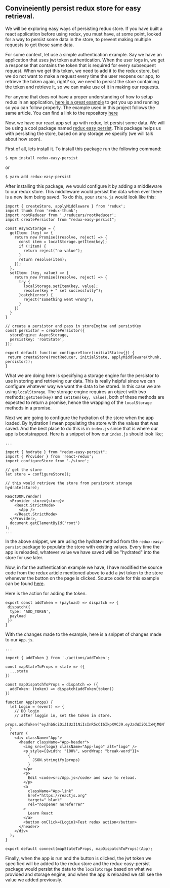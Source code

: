 ## Convineiently persist redux store for easy retrieval.

We will be exploring easy ways of persisting redux store. If you have built a react application before using redux, you must have, at some point, looked for a way to persist some data in the store, to prevent making multiple requests to get those same data.

For some context, let use a simple authentication example. Say we have an application that uses jwt token authentication. When the user logs in, we get a response that contains the token that is required for every subsequent request. When we get this token, we need to add it to the redux store, but we do not want to make a request every time the user reopens our app, to retrieve the token again, right? so, we need to persist the store containing the token and retrieve it, so we can make use of it in making our requests.

For anyone that does not have a proper understanding of how to setup redux in an application, [here is a great example](https://medium.com/backticks-tildes/setting-up-a-redux-project-with-create-react-app-e363ab2329b8) to get you up and running so you can follow properly. The example used in this project follows the same article. You can find a link to the repository [here](https://github.com/spankie/redux-cra)

Now, we have our react app set up with redux, let persist some data. We will be using a cool package named [redux easy persist](https://github.com/peter-olom/redux-easy-persist). This package helps us with persisting the store, based on any storage we specify (we will talk about how soon). 

First of all, lets install it. To install this package run the following command:

```$ npm install redux-easy-persist ```

or 

```$ yarn add redux-easy-persist```

After installing this package, we would configure it by adding a middleware to our redux store. This middleware would persist the data when ever there is a new item being saved. To do this, your `store.js` would look like this:

```javascsript
import { createStore, applyMiddleware } from 'redux';
import thunk from 'redux-thunk';
import rootReducer from './reducers/rootReducer';
import createPersistor from "redux-easy-persist";

const AsyncStorage = {
  getItem: (key) => {
    return new Promise((resolve, reject) => {
      const item = localStorage.getItem(key);
      if (!item) {
        return reject("no value");
      }
      return resolve(item);
    });
  },
  setItem: (key, value) => {
    return new Promise((resolve, reject) => {
      try {
        localStorage.setItem(key, value);
        resolve(key + " set successfully");
      }catch(error) {
        reject("something went wrong");
      }
    })
  }
}

// create a persistor and pass in storeEngine and persistKey
const persistor = createPersistor({
  storeEngine: AsyncStorage,
  persistKey: 'rootState',
});

export default function configureStore(initialState={}) {
 return createStore(rootReducer, initialState, applyMiddleware(thunk, persistor));
}
```

What we are doing here is specifying a storage engine for the persistor to use in storing and retrieving our data. This is really helpful since we can configure whatever way we want the data to be stored. In this case we are using `localStorage`. The storage engine requires an object with two methods; `getItem(key)` and `setItem(key, value)`, both of these methods are expected to return a promise, hence the wrapping of the `localStorage` methods in a promise.


Next we are going to configure the hydration of the store when the app loaded. By hydration I mean populating the store with the values that was saved. And the best place to do this is in `index.js` since that is where our app is bootstrapped. Here is a snippet of how our `index.js` should look like;

```
...

import { hydrate } from "redux-easy-persist";
import { Provider } from 'react-redux';
import configureStore from './store';

// get the store
let store = configureStore();

// this would retrieve the store from persistent storage
hydrate(store);

ReactDOM.render(
  <Provider store={store}>
    <React.StrictMode>
      <App />
    </React.StrictMode>
  </Provider>,
  document.getElementById('root')
);
...
```

In the above snippet, we are using the hydrate method from the `redux-easy-persist` package to populate the store with existing values. Every time the app is reloaded, whatever value we have saved will be "hydrated" into the store for use later.

Now, in for the authentication example we have, I have modified the source code from the redux article mentioned above to add a jwt token to the store whenever the button on the page is clicked. Source code for this example can be found [here](https://github.com/spankie/redux-cra).

Here is the action for adding the token.

```
export const addToken = (payload) => dispatch => {
 dispatch({
  type: 'ADD_TOKEN',
  payload
 })
}
```

With the changes made to the example, here is a snippet of changes made to our `App.js`.

```
...

import { addToken } from './actions/addToken';

const mapStateToProps = state => ({
  ...state
})

const mapDispatchToProps = dispatch => ({
  addToken: (token) => dispatch(addToken(token))
})

function App(props) {
  let Login = (event) => {
    // DO login
    // after loggin in, set the token in store.
    props.addToken("eyJhbGciOiJIUzI1NiIsInR5cCI6IkpXVCJ9.eyJzdWIiOiIxMjM0NTY3ODkwIiwibmFtZSI6IkpvaG4gRG9lIiwiaWF0IjoxNTE2MjM5MDIyfQ.SflKxwRJSMeKKF2QT4fwpMeJf36POk6yJV_adQssw5c")
  }
  return (
    <div className="App">
      <header className="App-header">
        <img src={logo} className="App-logo" alt="logo" />
        <p style={{width: "100%", wordWrap: "break-word"}}>
          {
            JSON.stringify(props)
          }
        </p>
        <p>
          Edit <code>src/App.js</code> and save to reload.
        </p>
        <a
          className="App-link"
          href="https://reactjs.org"
          target="_blank"
          rel="noopener noreferrer"
        >
          Learn React
        </a>
        <button onClick={Login}>Test redux action</button>
      </header>
    </div>
  );
}

export default connect(mapStateToProps, mapDispatchToProps)(App);
```

Finally, when the app is run and the button is clicked, the jwt token we specified will be added to the redux store and the redux-easy-persist package would persist the data to the `localStorage` based on what we provided and storage engine, and when the app is reloaded we still see the value we added previously.